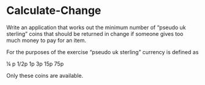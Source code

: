 Calculate-Change
================
Write an application that works out the minimum number of “pseudo uk sterling” coins that should be returned in change if someone gives too much money to pay for an item.
 
For the purposes of the exercise “pseudo uk sterling” currency is defined as
 
¼ p
1/2p
1p
3p
15p
75p
 
Only these coins are available.
 
